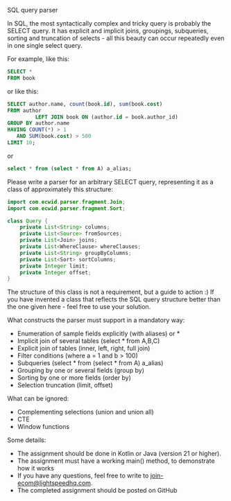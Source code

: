 SQL query parser

In SQL, the most syntactically complex and tricky query is probably the SELECT query. It has explicit and implicit
joins, groupings,
subqueries, sorting and truncation of selects - all this beauty can occur repeatedly even in one single
select query.

For example, like this:

```sql
SELECT *
FROM book
```

or like this:

```sql
SELECT author.name, count(book.id), sum(book.cost)
FROM author
         LEFT JOIN book ON (author.id = book.author_id)
GROUP BY author.name
HAVING COUNT(*) > 1
   AND SUM(book.cost) > 500
LIMIT 10;
```

or

```sql
select * from (select * from A) a_alias; 
```

Please write a parser for an arbitrary SELECT query, representing it as a class of approximately this structure:

```java
import com.ecwid.parser.fragment.Join;
import com.ecwid.parser.fragment.Sort;

class Query {
    private List<String> columns;
    private List<Source> fromSources;
    private List<Join> joins;
    private List<WhereClause> whereClauses;
    private List<String> groupByColumns;
    private List<Sort> sortColumns;
    private Integer limit;
    private Integer offset;
}
```

The structure of this class is not a requirement, but a guide to action :)
If you have invented a class that reflects the SQL query structure better than the one given here - feel free to use
your solution.

What constructs the parser must support in a mandatory way:

- Enumeration of sample fields explicitly (with aliases) or *
- Implicit join of several tables (select * from A,B,C)
- Explicit join of tables (inner, left, right, full join)
- Filter conditions (where a = 1 and b > 100)
- Subqueries (select * from (select * from A) a_alias)
- Grouping by one or several fields (group by)
- Sorting by one or more fields (order by)
- Selection truncation (limit, offset)

What can be ignored:

- Complementing selections (union and union all)
- CTE
- Window functions

Some details:

- The assignment should be done in Kotlin or Java (version 21 or higher).
- The assignment must have a working main() method, to demonstrate how it works
- If you have any questions, feel free to write to join-ecom@lightspeedhq.com.
- The completed assignment should be posted on GitHub